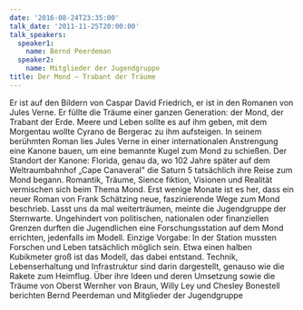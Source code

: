 ```yaml
---
date: '2016-08-24T23:35:00'
talk_date: '2011-11-25T20:00:00'
talk_speakers:
  speaker1:
    name: Bernd Peerdeman
  speaker2:
    name: Mitglieder der Jugendgruppe
title: Der Mond – Trabant der Träume
---
```

Er ist auf den Bildern von Caspar David Friedrich, er ist in den Romanen von Jules Verne. Er füllte die Träume einer ganzen Generation: der Mond, der Trabant der Erde. 
Meere und Leben sollte es auf ihm geben, mit dem Morgentau wollte Cyrano de Bergerac zu ihm aufsteigen. In seinem berühmten Roman lies Jules Verne in einer internationalen Anstrengung eine Kanone bauen, um eine bemannte Kugel zum Mond zu schießen. Der Standort der Kanone: Florida, genau da, wo 102 Jahre später auf dem Weltraumbahnhof „Cape Canaveral" die Saturn 5 tatsächlich ihre Reise zum Mond begann. 
Romantik, Träume, Sience fiktion, Visionen und Realität vermischen sich beim Thema Mond. Erst wenige Monate ist es her, dass ein neuer Roman von Frank Schätzing neue, faszinierende Wege zum Mond beschrieb. 
Lasst uns da mal weiterträumen, meinte die Jugendgruppe der Sternwarte. Ungehindert von politischen, nationalen oder finanziellen Grenzen durften die Jugendlichen eine Forschungsstation auf dem Mond errichten, jedenfalls im Modell. Einzige Vorgabe: In der Station mussten Forschen und Leben tatsächlich möglich sein. Etwa einen halben Kubikmeter groß ist das Modell, das dabei entstand. Technik, Lebenserhaltung und Infrastruktur sind darin dargestellt, genauso wie die Rakete zum Heimflug.
Über ihre Ideen und deren Umsetzung sowie die Träume von Oberst Wernher von Braun, Willy Ley und Chesley Bonestell berichten Bernd Peerdeman und Mitglieder der Jugendgruppe